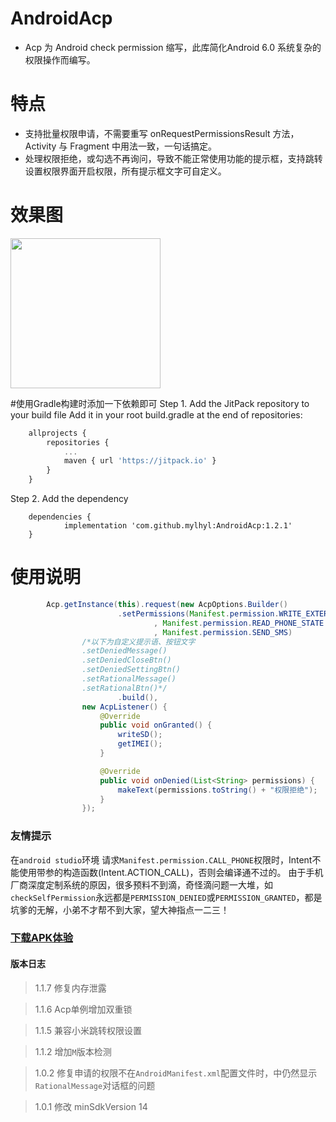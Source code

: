 # AndroidAcp
 * Acp 为 Android check permission 缩写，此库简化Android 6.0 系统复杂的权限操作而编写。

# 特点
 * 支持批量权限申请，不需要重写 onRequestPermissionsResult 方法，Activity 与 Fragment 中用法一致，一句话搞定。
 * 处理权限拒绝，或勾选不再询问，导致不能正常使用功能的提示框，支持跳转设置权限界面开启权限，所有提示框文字可自定义。  

# 效果图
<img src="preview/gif.gif" width="240px"/>

#使用Gradle构建时添加一下依赖即可
Step 1. Add the JitPack repository to your build file
Add it in your root build.gradle at the end of repositories:
```javascript
	allprojects {
		repositories {
			...
			maven { url 'https://jitpack.io' }
		}
	}
```
Step 2. Add the dependency
```
	dependencies {
	        implementation 'com.github.mylhyl:AndroidAcp:1.2.1'
	}
```

# 使用说明
```java
        Acp.getInstance(this).request(new AcpOptions.Builder()
                        .setPermissions(Manifest.permission.WRITE_EXTERNAL_STORAGE
                                , Manifest.permission.READ_PHONE_STATE
                                , Manifest.permission.SEND_SMS)
                /*以下为自定义提示语、按钮文字
                .setDeniedMessage()
                .setDeniedCloseBtn()
                .setDeniedSettingBtn()
                .setRationalMessage()
                .setRationalBtn()*/
                        .build(),
                new AcpListener() {
                    @Override
                    public void onGranted() {
                        writeSD();
                        getIMEI();
                    }

                    @Override
                    public void onDenied(List<String> permissions) {
                        makeText(permissions.toString() + "权限拒绝");
                    }
                });
```
### 友情提示
在`android studio`环境 请求`Manifest.permission.CALL_PHONE`权限时，Intent不能使用带参的构造函数(Intent.ACTION_CALL)，否则会编译通不过的。
由于手机厂商深度定制系统的原因，很多预料不到滴，奇怪滴问题一大堆，如`checkSelfPermission`永远都是`PERMISSION_DENIED`或`PERMISSION_GRANTED`，都是坑爹的无解，小弟不才帮不到大家，望大神指点一二三！

### [下载APK体验](/preview/sample-debug.apk)

#### 版本日志
> 1.1.7 修复内存泄露

> 1.1.6 Acp单例增加双重锁

> 1.1.5 兼容小米跳转权限设置

> 1.1.2 增加`M`版本检测

> 1.0.2 修复申请的权限不在`AndroidManifest.xml`配置文件时，中仍然显示`RationalMessage`对话框的问题

> 1.0.1 修改 minSdkVersion 14
